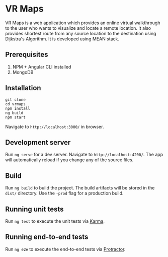 # VR Maps

VR Maps is a web application which provides an online virtual walkthrough to the user who wants to visualize and locate a remote location. It also provides shortest route from any source location to the destination using Dijkstra's Algorithm. It is developed using MEAN stack.

## Prerequisites
1. NPM + Angular CLI installed
2. MongoDB 

## Installation
```
git clone 
cd vrmaps
npm install
ng build
npm start
```
Navigate to `http://localhost:3000/` in browser.

## Development server

Run `ng serve` for a dev server. Navigate to `http://localhost:4200/`. The app will automatically reload if you change any of the source files.

## Build

Run `ng build` to build the project. The build artifacts will be stored in the `dist/` directory. Use the `-prod` flag for a production build.

## Running unit tests

Run `ng test` to execute the unit tests via [Karma](https://karma-runner.github.io).

## Running end-to-end tests

Run `ng e2e` to execute the end-to-end tests via [Protractor](http://www.protractortest.org/).